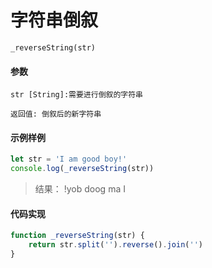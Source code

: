 # 字符串倒叙

<code>_reverseString(str)</code>

#### 参数

<code>str [String]:需要进行倒叙的字符串</code>

<code>返回值: 倒叙后的新字符串</code>

#### 示例样例

```javascript
let str = 'I am good boy!'
console.log(_reverseString(str))
```

> 结果： !yob doog ma I

#### 代码实现

```javascript
function _reverseString(str) {
	return str.split('').reverse().join('')
}
```